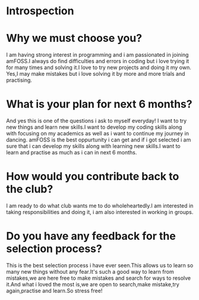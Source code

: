 # Introspection

# Why we must choose you?
I am having strong interest in programming and i am passionated in joining amFOSS.I always do find difficulties and errors in coding but i love trying it for many times and solving it.I love to try new projects and doing it my own. Yes,I may make mistakes but i love solving it by more and more trials and practising.

# What is your plan for next 6 months?
And yes this is one of the questions i ask to myself everyday! I want to try new things and learn new skills.I want to develop my coding skills along with focusing on my academics  as well as i want to continue my journey in dancing. amFOSS is the best oppurtunity i can get and if i got selected i am sure that i can develop my skills along with learning new skills.I want to learn and practise as much as i can in next 6 months.

# How would you contribute back to the club?
I am ready to do what club wants me to do wholeheartedly.I am interested in taking responsibilities and doing it, i am also interested in working in groups.

# Do you have any feedback for the selection process?
This is the best selection process i have ever seen.This allows us to learn so many new things without any fear.It's such a good way to learn from mistakes,we are here free to make mistakes and search for ways to resolve it.And what i loved the most is,we are open to search,make mistake,try again,practise and learn.So stress free! 

